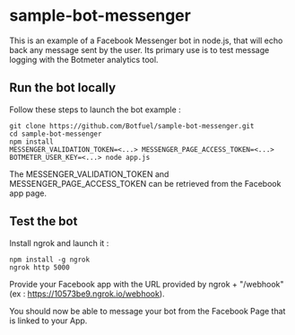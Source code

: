 # sample-bot-messenger

This is an example of a Facebook Messenger bot in node.js, that will echo back any message sent by the user. Its primary use is to test message logging with the Botmeter analytics tool.

## Run the bot locally
Follow these steps to launch the bot example :
```
git clone https://github.com/Botfuel/sample-bot-messenger.git
cd sample-bot-messenger
npm install
MESSENGER_VALIDATION_TOKEN=<...> MESSENGER_PAGE_ACCESS_TOKEN=<...> BOTMETER_USER_KEY=<...> node app.js
```

The MESSENGER_VALIDATION_TOKEN and MESSENGER_PAGE_ACCESS_TOKEN can be retrieved from the Facebook app page.

## Test the bot

Install ngrok and launch it :
```
npm install -g ngrok
ngrok http 5000
```
Provide your Facebook app with the URL provided by ngrok + "/webhook" (ex : https://10573be9.ngrok.io/webhook).

You should now be able to message your bot from the Facebook Page that is linked to your App.
